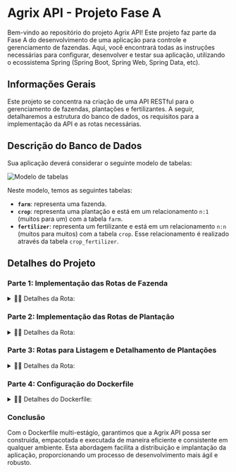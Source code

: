 # Agrix API - Projeto Fase A

Bem-vindo ao repositório do projeto Agrix API! Este projeto faz parte da Fase A do desenvolvimento de uma aplicação para controle e gerenciamento de fazendas. Aqui, você encontrará todas as instruções necessárias para configurar, desenvolver e testar sua aplicação, utilizando o ecossistema Spring (Spring Boot, Spring Web, Spring Data, etc).

## Informações Gerais

Este projeto se concentra na criação de uma API RESTful para o gerenciamento de fazendas, plantações e fertilizantes. A seguir, detalharemos a estrutura do banco de dados, os requisitos para a implementação da API e as rotas necessárias.

## Descrição do Banco de Dados

Sua aplicação deverá considerar o seguinte modelo de tabelas:

![Modelo de tabelas](images/agrix-tabelas-fase-a.png)

Neste modelo, temos as seguintes tabelas:

- **`farm`**: representa uma fazenda.
- **`crop`**: representa uma plantação e está em um relacionamento `n:1` (muitos para um) com a tabela `farm`.
- **`fertilizer`**: representa um fertilizante e está em um relacionamento `n:n` (muitos para muitos) com a tabela `crop`. Esse relacionamento é realizado através da tabela `crop_fertilizer`.

## Detalhes do Projeto

### Parte 1: Implementação das Rotas de Fazenda

<details>
	<summary>📍🌐 Detalhes da Rota:</summary><br />
	
### 1. Criação da API para controle de fazendas com a rota POST `/farms`

Aqui é criada a base para o gerenciamento de fazendas da API, utilizando Spring, Spring Boot, Spring Web e Spring Data.
A API foi configurada, incluindo as dependências e classes/camadas necessárias.

#### Detalhes da Rota:

- **`/farms` (`POST`)**
  - Deve receber via corpo do POST os dados de uma fazenda.
  - Deve salvar uma nova fazenda a partir dos dados recebidos.
  - Em caso de sucesso, deve:
    - Retornar o status HTTP 201 (CREATED).
    - Retornar os dados da fazenda criada, incluindo o `id` da fazenda.

#### Exemplo de Requisição:

```json
{
  "name": "Fazendinha",
  "size": 5
}
```

#### Exemplo de Resposta:

```json
{
  "id": 1,
  "name": "Fazendinha",
  "size": 5
}
```

### 2. Rota GET `/farms`

A rota GET `/farms` foi criada para listar todas as fazendas cadastradas no sistema. Esta rota é essencial para obter uma visão geral de todas as fazendas gerenciadas pela API.

#### Detalhes da Rota:

- **`/farms` (`GET`)**
  - Retorna uma lista de todas as fazendas cadastradas. Cada fazenda incluída na resposta contém seu `id`, `name`, e `size`.

#### Exemplo de Resposta:

```json
[
  {
    "id": 1,
    "name": "Fazendinha",
    "size": 5.0
  },
  {
    "id": 2,
    "name": "Fazenda do Júlio",
    "size": 2.5
  }
]
```

Esta rota permite que os usuários recuperem facilmente todas as fazendas, facilitando a visualização e o gerenciamento dos dados.

### 3. Rota GET `/farms/{id}`

Para acessar os detalhes específicos de uma fazenda, implementamos a rota GET `/farms/{id}`. Essa funcionalidade é crucial para visualizar informações detalhadas de uma fazenda específica.

#### Detalhes da Rota:

- **`/farms/{id}` (`GET`)**
  - Recebe um `id` pelo caminho da rota e retorna a fazenda correspondente.
  - Caso não exista uma fazenda com esse `id`, a rota retorna o status HTTP 404 com a mensagem `Fazenda não encontrada!`.

#### Exemplo de Resposta:

Para a rota `/farms/3`, supondo que exista uma fazenda com `id = 3`:

```json
{
  "id": 3,
  "name": "My Cabbages!",
  "size": 3.49
}
```

Essa rota garante que cada fazenda possa ser acessada individualmente, fornecendo detalhes precisos e específicos quando necessário.

</details>

### Parte 2: Implementação das Rotas de Plantação

<details>
	<summary>📍🌐 Detalhes da Rota:</summary><br />
Continuando com o desenvolvimento do Agrix API, agora focamos na integração das plantações com as fazendas, adicionando rotas essenciais para o gerenciamento completo das plantações.

### 4. Rota POST `/farms/{farmId}/crops`

Para criar uma nova plantação associada a uma fazenda, implementamos a rota POST `/farms/{farmId}/crops`. Esta rota permite adicionar plantações específicas a uma fazenda, mantendo a relação `n:1` entre plantações e fazendas.

#### Detalhes da Rota:

- **`/farms/{farmId}/crops` (`POST`)**
  - Recebe o `id` da fazenda pelo caminho da rota (representado aqui por `farmId`).
  - Recebe via corpo do POST os dados da plantação.
  - Salva a nova plantação associada à fazenda com o ID recebido.
  - Em caso de sucesso, retorna o status HTTP 201 (CREATED) e os dados da plantação criada, incluindo o `id` da plantação e o `id` da fazenda.
  - Caso não exista uma fazenda com o `id` passado, a rota retorna o status HTTP 404 com a mensagem `Fazenda não encontrada!`.

#### Exemplo de Requisição:

```json
{
  "name": "Couve-flor",
  "plantedArea": 5.43
}
```

#### Exemplo de Resposta:

```json
{
  "id": 1,
  "name": "Couve-flor",
  "plantedArea": 5.43,
  "farmId": 1
}
```

Esta rota é fundamental para garantir que cada fazenda possa gerenciar suas plantações de forma eficiente e organizada.

### 5. Rota GET `/farms/{farmId}/crops`

Para listar todas as plantações associadas a uma fazenda específica, implementamos a rota GET `/farms/{farmId}/crops`. Esta rota permite visualizar todas as plantações de uma determinada fazenda.

#### Detalhes da Rota:

- **`/farms/{farmId}/crops` (`GET`)**
  - Recebe o `id` de uma fazenda pelo caminho.
  - Retorna uma lista com todas as plantações associadas à fazenda.
  - Caso não exista uma fazenda com esse `id`, a rota retorna o status HTTP 404 com a mensagem `Fazenda não encontrada!`.

#### Exemplo de Resposta:

Para a rota `/farms/1/crops`, supondo que exista uma fazenda com `id = 1`:

```json
[
  {
    "id": 1,
    "name": "Couve-flor",
    "plantedArea": 5.43,
    "farmId": 1
  },
  {
    "id": 2,
    "name": "Alface",
    "plantedArea": 21.3,
    "farmId": 1
  }
]
```

Com esta rota, os usuários podem obter uma visão detalhada de todas as plantações dentro de uma fazenda específica, facilitando o gerenciamento e a análise das plantações.

</details>

### Parte 3: Rotas para Listagem e Detalhamento de Plantações

<details>
	<summary>📍🌐 Detalhes da Rota:</summary><br />

Para complementar as funcionalidades da Agrix API, implementamos rotas adicionais que permitem a listagem e detalhamento de todas as plantações cadastradas, independentemente da fazenda.

### 6. Rota GET `/crops`

A rota GET `/crops` foi criada para listar todas as plantações cadastradas no sistema. Esta funcionalidade é essencial para obter uma visão geral de todas as plantações gerenciadas pela API.

#### Detalhes da Rota:

- **`/crops` (`GET`)**
  - Retorna uma lista de todas as plantações cadastradas.
  - A resposta inclui o `id` de cada plantação e o `id` da fazenda associada, mas não inclui os dados da fazenda.

#### Exemplo de Resposta:

```json
[
  {
    "id": 1,
    "name": "Couve-flor",
    "plantedArea": 5.43,
    "farmId": 1
  },
  {
    "id": 2,
    "name": "Alface",
    "plantedArea": 21.3,
    "farmId": 1
  },
  {
    "id": 3,
    "name": "Tomate",
    "plantedArea": 1.9,
    "farmId": 2
  }
]
```

Esta rota permite que os usuários obtenham uma lista completa de todas as plantações registradas, facilitando a análise e o gerenciamento dos dados.

### 7. Rota GET `/crops/{id}`

Para acessar os detalhes específicos de uma plantação, implementamos a rota GET `/crops/{id}`. Esta funcionalidade é crucial para visualizar informações detalhadas de uma plantação específica.

#### Detalhes da Rota:

- **`/crops/{id}` (`GET`)**
  - Recebe o `id` de uma plantação pelo caminho da rota.
  - Caso exista a plantação com o `id` recebido, retorna os dados da plantação.
  - A resposta inclui o `id` da plantação e o `id` da fazenda associada, mas não inclui os dados da fazenda.
  - Caso não exista uma plantação com o `id` passado, a rota retorna o status HTTP 404 com a mensagem `Plantação não encontrada!`.

#### Exemplo de Resposta:

Para a rota `/crops/3`, supondo que exista uma plantação com `id = 3`:

```json
{
  "id": 3,
  "name": "Tomate",
  "plantedArea": 1.9,
  "farmId": 2
}
```

Com esta rota, os usuários podem acessar informações detalhadas sobre uma plantação específica, facilitando a visualização e o gerenciamento dos dados.

</details>

### Parte 4: Configuração do Dockerfile

<details>
	<summary>📍🌐 Detalhes do Dockerfile:</summary><br />
	
Para garantir que nossa aplicação Agrix API seja facilmente contêinerizada e possa ser executada em qualquer ambiente, criamos um Dockerfile multi-estágio. Esta abordagem nos permite construir e empacotar nossa aplicação de maneira eficiente, aproveitando os benefícios de cache do Docker.

### 8. Dockerfile Multi-Estágio

#### Estágio 1: Construção da Imagem

No primeiro estágio, chamado `build-image`, utilizamos uma imagem base com Maven para construir o pacote JAR da aplicação.

- **Imagem Base:** `maven:3-openjdk-17`
- **Diretório de Trabalho:** `/to-build-app`
- **Passos:**
  1.  Copiar os arquivos necessários.
  2.  Instalar as dependências utilizando Maven.
  3.  Construir o pacote JAR da aplicação.

```dockerfile
# Estágio 1: Build da aplicação
FROM maven:3-openjdk-17 AS build-image
WORKDIR /to-build-app
COPY . .
RUN mvn dependency:go-offline -B
RUN mvn package -DskipTests
```

#### Estágio 2: Construção da Imagem Final

No segundo estágio, utilizamos uma imagem de tamanho reduzido para criar a imagem final da aplicação, pronta para execução.

- **Imagem Base:** `eclipse-temurin:17-jre-alpine`
- **Diretório de Trabalho:** `/app`
- **Passos:**
  1.  Copiar o pacote JAR construído no primeiro estágio.
  2.  Expor a porta `8080`.
  3.  Definir o ponto de entrada para executar a aplicação.

```dockerfile
# Estágio 2: Imagem final
FROM eclipse-temurin:17-jre-alpine
WORKDIR /app
COPY --from=build-image /to-build-app/target/agrix-api.jar /app/agrix-api.jar
EXPOSE 8080
ENTRYPOINT ["java", "-jar", "/app/agrix-api.jar"]
```

#### Testando a Imagem Docker

Para garantir que a imagem Docker funciona corretamente, siga os passos abaixo:

1.  **Construir a Imagem:**

    ```bash
    docker build -t agrix-api .
    ```

2.  **Executar a Imagem:**

    ```bash
    docker run -p 8080:8080 agrix-api
    ```

Com esses comandos, a aplicação será executada no Docker, e você poderá acessá-la em `http://localhost:8080`.

</details>

### Conclusão

Com o Dockerfile multi-estágio, garantimos que a Agrix API possa ser construída, empacotada e executada de maneira eficiente e consistente em qualquer ambiente. Esta abordagem facilita a distribuição e implantação da aplicação, proporcionando um processo de desenvolvimento mais ágil e robusto.
